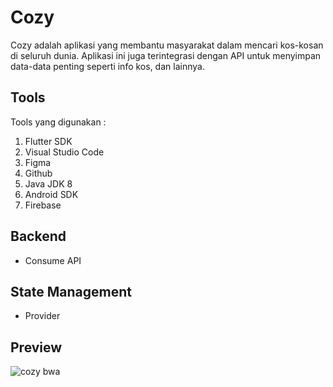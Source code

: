 # Cozy

Cozy adalah aplikasi yang membantu masyarakat dalam mencari kos-kosan di seluruh dunia. Aplikasi ini juga terintegrasi dengan API untuk menyimpan data-data penting seperti info kos, dan lainnya.

## Tools
Tools yang digunakan :

1. Flutter SDK
2. Visual Studio Code
3. Figma
4. Github
5. Java JDK 8
6. Android SDK
7. Firebase

## Backend

- Consume API

## State Management

- Provider

## Preview

![cozy bwa](https://user-images.githubusercontent.com/76690359/108374660-c8a3ab00-7233-11eb-9500-30a4875be03b.png)
